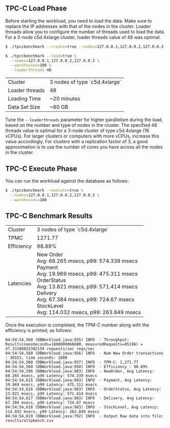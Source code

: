 ## TPC-C Load Phase

Before starting the workload, you need to load the data. Make sure to replace the IP addresses with that of the nodes in the cluster. Loader threads allow you to configure the number of threads used to load the data. For a 3-node c5d.4xlarge cluster, loader threads value of 48 was optimal.

```sh
$ ./tpccbenchmark --create=true --nodes=127.0.0.1,127.0.0.2,127.0.0.3
```

```sh
$ ./tpccbenchmark --load=true \
  --nodes=127.0.0.1,127.0.0.2,127.0.0.3 \
  --warehouses=100 \
  --loaderthreads 48
```

<table>
  <tbody>
    <tr>
      <td>Cluster</td>
      <td>3 nodes of type `c5d.4xlarge`</td>
    </tr>
    <tr>
      <td>Loader threads</td>
      <td>48</td>
    </tr>
    <tr>
      <td>Loading Time</td>
      <td>~20 minutes</td>
    </tr>
    <tr>
      <td>Data Set Size</td>
      <td>~80 GB</td>
    </tr>
  </tbody>
</table>

Tune the `--loaderthreads` parameter for higher parallelism during the load, based on the number and type of nodes in the cluster. The specified 48 threads value is optimal for a 3-node cluster of type c5d.4xlarge (16 vCPUs). For larger clusters or computers with more vCPUs, increase this value accordingly. For clusters with a replication factor of 3, a good approximation is to use the number of cores you have across all the nodes in the cluster.

## TPC-C Execute Phase

You can run the workload against the database as follows:

```sh
$ ./tpccbenchmark --execute=true \
  --nodes=127.0.0.1,127.0.0.2,127.0.0.3 \
  --warehouses=100
```

## TPC-C Benchmark Results

<table>
  <tbody>
    <tr>
      <td>Cluster</td>
      <td>3 nodes of type `c5d.4xlarge`</td>
    </tr>
    <tr>
      <td>TPMC</td>
      <td>1271.77</td>
    </tr>
    <tr>
      <td>Efficiency</td>
      <td>98.89%</td>
    </tr>
    <tr>
      <td>Latencies</td>
      <td>
        New Order<br />
        Avg: 68.265 msecs, p99: 574.339 msecs<br />
        Payment<br />
        Avg: 19.969 msecs, p99: 475.311 msecs<br />
        OrderStatus<br />
        Avg: 13.821 msecs, p99: 571.414 msecs<br />
        Delivery<br />
        Avg: 67.384 msecs, p99: 724.67 msecs<br />
        StockLevel<br />
        Avg: 114.032 msecs, p99: 263.849 msecs
      </td>
    </tr>
  </tbody>
</table>

Once the execution is completed, the TPM-C number along with the efficiency is printed, as follows:

```
04:54:54,560 (DBWorkload.java:955) INFO  - Throughput: Results(nanoSeconds=1800000866600, measuredRequests=85196) = 47.33108832382159 requests/sec reqs/sec
04:54:54,560 (DBWorkload.java:956) INFO  - Num New Order transactions : 38153, time seconds: 1800
04:54:54,560 (DBWorkload.java:957) INFO  - TPM-C: 1,271.77
04:54:54,560 (DBWorkload.java:958) INFO  - Efficiency : 98.89%
04:54:54,596 (DBWorkload.java:983) INFO  - NewOrder, Avg Latency: 68.265 msecs, p99 Latency: 574.339 msecs
04:54:54,615 (DBWorkload.java:983) INFO  - Payment, Avg Latency: 19.969 msecs, p99 Latency: 475.311 msecs
04:54:54,616 (DBWorkload.java:983) INFO  - OrderStatus, Avg Latency: 13.821 msecs, p99 Latency: 571.414 msecs
04:54:54,617 (DBWorkload.java:983) INFO  - Delivery, Avg Latency: 67.384 msecs, p99 Latency: 724.67 msecs
04:54:54,618 (DBWorkload.java:983) INFO  - StockLevel, Avg Latency: 114.032 msecs, p99 Latency: 263.849 msecs
04:54:54,619 (DBWorkload.java:792) INFO  - Output Raw data into file: results/oltpbench.csv
```
